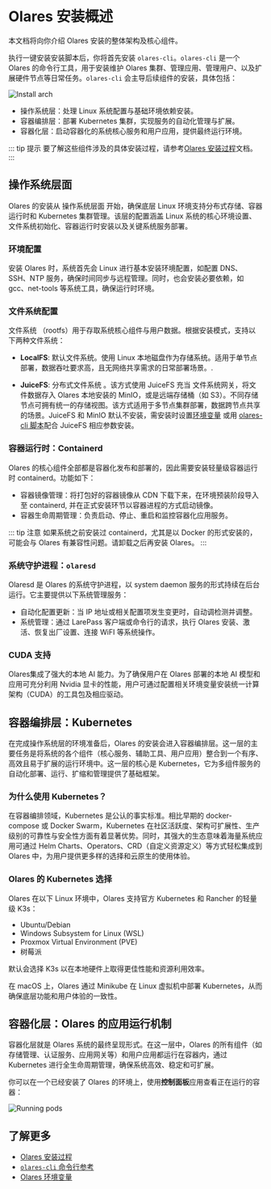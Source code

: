 # Olares 安装概述 

本文档将向你介绍 Olares 安装的整体架构及核心组件。

执行一键安装安装脚本后，你将首先安装 `olares-cli`。`olares-cli` 是一个 Olares 的命令行工具，用于安装维护 Olares 集群、管理应用、管理用户、以及扩展硬件节点等日常任务。`olares-cli` 会主导后续组件的安装，具体包括：

![Install arch](/images/developer/install/olares-install.png)

- 操作系统层：处理 Linux 系统配置与基础环境依赖安装。
- 容器编排层：部署 Kubernetes 集群，实现服务的自动化管理与扩展。
- 容器化层：启动容器化的系统核心服务和用户应用，提供最终运行环境。

::: tip 提示
要了解这些组件涉及的具体安装过程，请参考[Olares 安装过程](installation-process.md)文档。
:::

## 操作系统层面 
Olares 的安装从 操作系统层面 开始，确保底层 Linux 环境支持分布式存储、容器运行时和 Kubernetes 集群管理。该层的配置涵盖 Linux 系统的核心环境设置、文件系统初始化、容器运行时安装以及关键系统服务部署。 

### 环境配置

安装 Olares 时，系统首先会 Linux 进行基本安装环境配置，如配置 DNS、SSH、NTP 服务，确保时间同步与远程管理。同时，也会安装必要依赖，如 gcc、net-tools 等系统工具，确保运行时环境。

### 文件系统配置

文件系统 （rootfs）用于存取系统核心组件与用户数据。根据安装模式，支持以下两种文件系统：

- **LocalFS**: 默认文件系统。使用 Linux 本地磁盘作为存储系统。适用于单节点部署，数据吞吐要求高，且无网络共享需求的日常部署场景。.

- **JuiceFS**: 分布式文件系统 。该方式使用 JuiceFS 充当 文件系统网关，将文件数据存入 Olares 本地安装的 MinIO，或是远端存储桶（如 S3）。不同存储节点可拥有统一的存储视图。该方式适用于多节点集群部署，数据跨节点共享的场景。JuiceFS 和 MinIO 默认不安装，需安装时设置[环境变量](environment-variables.md#juicefs) 或用 [olares-cli 脚本](./cli/olares-prepare.md#选项)配合 JuiceFS 相应参数安装。

### 容器运行时：Containerd

Olares 的核心组件全部都是容器化发布和部署的，因此需要安装轻量级容器运行时 containerd。功能如下：
- 容器镜像管理：将打包好的容器镜像从 CDN 下载下来，在环境预装阶段导入至 containerd, 并在正式安装环节以容器进程的方式启动镜像。
- 容器生命周期管理：负责启动、停止、重启和监控容器化应用服务。

::: tip 注意
如果系统之前安装过 containerd，尤其是以 Docker 的形式安装的，可能会与 Olares 有兼容性问题。请卸载之后再安装 Olares。
:::

### 系统守护进程：`olaresd`

Olaresd 是 Olares 的系统守护进程，以 system daemon 服务的形式持续在后台运行。它主要提供以下系统管理服务：
- 自动化配置更新：当 IP 地址或相关配置项发生变更时，自动调检测并调整。
- 系统管理：通过 LarePass 客户端或命令行的请求，执行 Olares 安装、激活、恢复出厂设置、连接 WiFI 等系统操作。

### CUDA 支持
Olares集成了强大的本地 AI 能力。为了确保用户在 Olares 部署的本地 AI 模型和应用可充分利用 Nvidia 显卡的性能，用户可通过配置相关环境变量安装统一计算架构（CUDA）的工具包及相应驱动。 

## 容器编排层：Kubernetes 

在完成操作系统层的环境准备后，Olares 的安装会进入容器编排层。这一层的主要任务是将系统的各个组件（核心服务、辅助工具、用户应用）整合到一个有序、高效且易于扩展的运行环境中。这一层的核心是 Kubernetes，它为多组件服务的自动化部署、运行、扩缩和管理提供了基础框架。

### 为什么使用 Kubernetes？

在容器编排领域，Kubernetes 是公认的事实标准。相比早期的 docker-compose 或 Docker Swarm，Kubernetes 在社区活跃度、架构可扩展性、生产级别的可靠性与安全性方面有着显著优势。同时，其强大的生态意味着海量系统应用可通过 Helm Charts、Operators、CRD（自定义资源定义）等方式轻松集成到 Olares 中，为用户提供更多样的选择和云原生的使用体验。

### Olares 的 Kubernetes 选择

Olares 在以下 Linux 环境中，Olares 支持官方 Kubernetes 和 Rancher 的轻量级 K3s：

- Ubuntu/Debian
- Windows Subsystem for Linux (WSL)
- Proxmox Virtual Environment (PVE)
- 树莓派

默认会选择 K3s 以在本地硬件上取得更佳性能和资源利用效率。

在 macOS 上，Olares 通过 Minikube 在 Linux 虚拟机中部署 Kubernetes，从而确保底层功能和用户体验的一致性。

## 容器化层：Olares 的应用运行机制

容器化层就是 Olares 系统的最终呈现形式。在这一层中，Olares 的所有组件（如存储管理、认证服务、应用网关等）和用户应用都运行在容器内，通过 Kubernetes 进行全生命周期管理，确保系统高效、稳定和可扩展。

你可以在一个已经安装了 Olares 的环境上，使用**控制面板**应用查看正在运行的容器：

![Running pods](/images/developer/install/running-pods.png)


## 了解更多

- [Olares 安装过程](installation-process.md)
- [`olares-cli` 命令行参考](../install/cli/olares-cli.md)
- [Olares 环境变量](environment-variables.md)